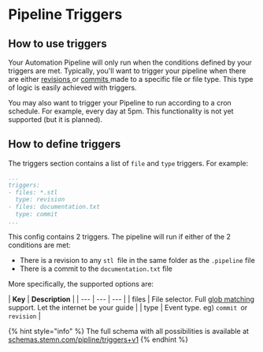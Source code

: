 # Pipeline Triggers

## How to use triggers

Your Automation Pipeline will only run when the conditions defined by your triggers are met. Typically, you'll want to trigger your pipeline when there are either [revisions ](../../untitled/file-revisions-and-commits.md)or [commits ](../../untitled/commits.md)made to a specific file or file type. This type of logic is easily achieved with triggers.

You may also want to trigger your Pipeline to run according to a cron schedule. For example, every day at 5pm. This functionality is not yet supported \(but it is planned\).

## How to define triggers

The triggers section contains a list of `file` and `type` triggers. For example:

```yaml
...
triggers:
- files: *.stl
  type: revision
- files: documentation.txt
  type: commit
...
```

This config contains 2 triggers. The pipeline will run if either of the 2 conditions are met:

* There is a revision to any `stl `file in the same folder as the `.pipeline` file
* There is a commit to the `documentation.txt` file

More specifically, the supported options are:

| **Key** | **Description** |
| --- | --- | --- |
| files | File selector.  Full [glob matching](https://github.com/isaacs/minimatch) support. Let the internet be your guide |
| type | Event type. eg\) `commit `or `revision` |

{% hint style="info" %}
The full schema with all possibilities is available at [schemas.stemn.com/pipline/triggers+v1](http://schemas.stemn.com/pipeline/triggers+v1)
{% endhint %}





